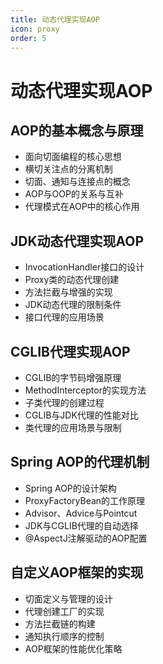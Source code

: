```yaml
---
title: 动态代理实现AOP
icon: proxy
order: 5
---
```


# 动态代理实现AOP

## AOP的基本概念与原理

- 面向切面编程的核心思想
- 横切关注点的分离机制
- 切面、通知与连接点的概念
- AOP与OOP的关系与互补
- 代理模式在AOP中的核心作用

## JDK动态代理实现AOP

- InvocationHandler接口的设计
- Proxy类的动态代理创建
- 方法拦截与增强的实现
- JDK动态代理的限制条件
- 接口代理的应用场景

## CGLIB代理实现AOP

- CGLIB的字节码增强原理
- MethodInterceptor的实现方法
- 子类代理的创建过程
- CGLIB与JDK代理的性能对比
- 类代理的应用场景与限制

## Spring AOP的代理机制

- Spring AOP的设计架构
- ProxyFactoryBean的工作原理
- Advisor、Advice与Pointcut
- JDK与CGLIB代理的自动选择
- @AspectJ注解驱动的AOP配置

## 自定义AOP框架的实现

- 切面定义与管理的设计
- 代理创建工厂的实现
- 方法拦截链的构建
- 通知执行顺序的控制
- AOP框架的性能优化策略
